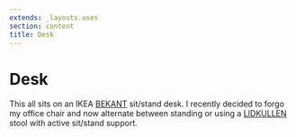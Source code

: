 ```yaml
---
extends: _layouts.uses
section: content
title: Desk
---
```

# Desk

This all sits on an IKEA [BEKANT](https://www.ikea.com/au/en/p/bekant-desk-sit-stand-white-stained-oak-veneer-black-s99281826/) sit/stand desk. I recently decided to forgo my office chair and now alternate between standing or using a [LIDKULLEN](https://www.ikea.com/au/en/p/lidkullen-active-sit-stand-support-gunnared-dark-grey-90445785/) stool with active sit/stand support.
